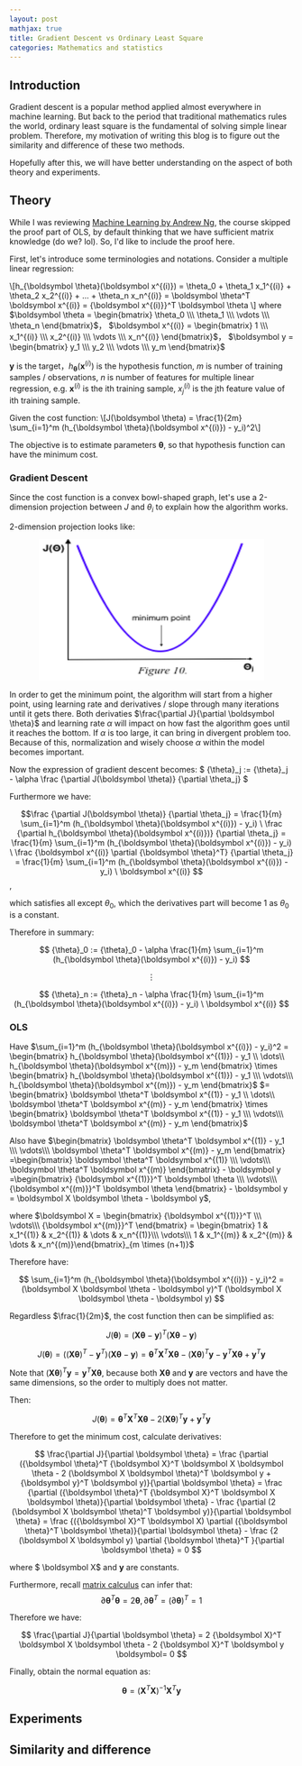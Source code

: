 ```yaml
---
layout: post
mathjax: true
title: Gradient Descent vs Ordinary Least Square
categories: Mathematics and statistics
---
```


## Introduction
Gradient descent is a popular method applied almost everywhere in machine learning. But back to the period 
that traditional mathematics rules the world, ordinary least square is the fundamental of 
solving simple linear problem. Therefore, my motivation of writing this blog is to figure out the 
similarity and difference of these two methods.

Hopefully after this, we will have better understanding on the aspect of both theory and experiments.

## Theory
While I was reviewing [Machine Learning by Andrew Ng](https://www.youtube.com/playlist?list=PLLssT5z_DsK-h9vYZkQkYNWcItqhlRJLN),
the course skipped the proof part of OLS, by default thinking that we have sufficient matrix knowledge (do we? lol).
So, I'd like to include the proof here.

First, let's introduce some terminologies and notations. Consider a multiple linear regression:

\\[h_{\boldsymbol \theta}(\boldsymbol x^{(i)}) = \theta_0 + \theta_1 x_1^{(i)} + \theta_2 x_2^{(i)}  + ... + \theta_n x_n^{(i)} 
= \boldsymbol \theta^T \boldsymbol x^{(i)} = {\boldsymbol x^{(i)}}^T \boldsymbol \theta \\]
where 
$\boldsymbol \theta = \begin{bmatrix} \theta_0 \\\ \theta_1 \\\ \vdots \\\ \theta_n \end{bmatrix}$，
$\boldsymbol x^{(i)} = \begin{bmatrix} 1 \\\ x_1^{(i)} \\\ x_2^{(i)} \\\ \vdots \\\ x_n^{(i)} \end{bmatrix}$，
$\boldsymbol y = \begin{bmatrix} y_1 \\\ y_2 \\\ \vdots \\\ y_m \end{bmatrix}$

$\boldsymbol y$ is the target，$h_{\boldsymbol \theta}(\boldsymbol x^{(i)})$ is the hypothesis function,
$m$ is number of training samples / observations, $n$ is number of features for multiple linear regression,
e.g. $\boldsymbol x^{(i)}$ is the ith training sample, $x_j^{(i)}$ is the jth feature value of ith training sample.

Given the cost function:
\\[J(\boldsymbol \theta) = \frac{1}{2m} \sum_{i=1}^m (h_{\boldsymbol \theta}(\boldsymbol x^{(i)}) - y_i)^2\\]

The objective is to estimate parameters $\boldsymbol \theta$, so that hypothesis function can have the minimum cost.


### Gradient Descent
Since the cost function is a convex bowl-shaped graph, let's use a 2-dimension projection between $J$ and $\theta_i$
to explain how the algorithm works.

2-dimension projection looks like:

<p align="center">
  <img width="400" height="250" src="https://raw.githubusercontent.com/shakewingo/shakewingo.github.io/master/images/cost_function.png">
</p>

In order to get the minimum point, the algorithm will start from a higher point, using learning rate and derivatives / slope
through many iterations until it gets there. Both derivaties $\frac{\partial J}{\partial \boldsymbol \theta}$ and learning rate $\alpha$
will impact on how fast the algorithm goes until it reaches the bottom. If $\alpha$ is too large, it can bring in divergent problem too.
Because of this, normalization and wisely choose $\alpha$ within the model becomes important.

Now the expression of gradient descent becomes:
$ {\theta}_j := {\theta}_j - \alpha \frac {\partial J(\boldsymbol \theta)} {\partial \theta_j} $

Furthermore we have:

$$\frac {\partial J(\boldsymbol \theta)} {\partial \theta_j} 
= \frac{1}{m} \sum_{i=1}^m (h_{\boldsymbol \theta}(\boldsymbol x^{(i)}) - y_i) \ 
\frac {\partial h_{\boldsymbol \theta}(\boldsymbol x^{(i)})} {\partial \theta_j}
= \frac{1}{m} \sum_{i=1}^m (h_{\boldsymbol \theta}(\boldsymbol x^{(i)}) - y_i) \
\frac {\boldsymbol x^{(i)} \partial {\boldsymbol \theta}^T} {\partial \theta_j} 
= \frac{1}{m} \sum_{i=1}^m (h_{\boldsymbol \theta}(\boldsymbol x^{(i)}) - y_i) \ \boldsymbol x^{(i)} $$,

which satisfies all except $\theta_0$, which the derivatives part will become 1 as $\theta_0$ is a constant.

Therefore in summary:

$$ {\theta}_0 := {\theta}_0 - \alpha \frac{1}{m} \sum_{i=1}^m (h_{\boldsymbol \theta}(\boldsymbol x^{(i)}) - y_i) $$

$$ \vdots $$

$$ {\theta}_n := {\theta}_n - \alpha \frac{1}{m} \sum_{i=1}^m (h_{\boldsymbol \theta}(\boldsymbol x^{(i)}) - y_i) \ \boldsymbol x^{(i)} $$






### OLS
Have $\sum_{i=1}^m (h_{\boldsymbol \theta}(\boldsymbol x^{(i)}) - y_i)^2 
= \begin{bmatrix} h_{\boldsymbol \theta}(\boldsymbol x^{(1)}) - y_1 \\ \dots\\ h_{\boldsymbol \theta}(\boldsymbol x^{(m)}) - y_m \end{bmatrix}
\times \begin{bmatrix} h_{\boldsymbol \theta}(\boldsymbol x^{(1)}) - y_1 \\\ \vdots\\\ h_{\boldsymbol \theta}(\boldsymbol x^{(m)}) - y_m \end{bmatrix}$ 
$= \begin{bmatrix} \boldsymbol \theta^T \boldsymbol x^{(1)} - y_1 \\ \dots\\ \boldsymbol \theta^T \boldsymbol x^{(m)} - y_m \end{bmatrix}
\times \begin{bmatrix} \boldsymbol \theta^T \boldsymbol x^{(1)} - y_1 \\\ \vdots\\\ \boldsymbol \theta^T \boldsymbol x^{(m)} - y_m \end{bmatrix}$

Also have $\begin{bmatrix} \boldsymbol \theta^T \boldsymbol x^{(1)} - y_1 \\\ \vdots\\\ \boldsymbol \theta^T \boldsymbol x^{(m)} - y_m \end{bmatrix}
=\begin{bmatrix} \boldsymbol \theta^T \boldsymbol x^{(1)} \\\ \vdots\\\ \boldsymbol \theta^T \boldsymbol x^{(m)} \end{bmatrix} - \boldsymbol y
=\begin{bmatrix} {\boldsymbol x^{(1)}}^T \boldsymbol \theta \\\ \vdots\\\ {\boldsymbol x^{(m)}}^T \boldsymbol \theta \end{bmatrix} - \boldsymbol y 
= \boldsymbol X \boldsymbol \theta - \boldsymbol y$, 

where $\boldsymbol X = \begin{bmatrix} {\boldsymbol x^{(1)}}^T \\\ \vdots\\\ {\boldsymbol x^{(m)}}^T \end{bmatrix}
= \begin{bmatrix} 1 & x_1^{(1)} & x_2^{(1)} & \dots & x_n^{(1)}\\\ \vdots\\\ 1 & x_1^{(m)} & x_2^{(m)} & \dots & x_n^{(m)}\end{bmatrix}_{m \times (n+1)}$

Therefore have:

$$ \sum_{i=1}^m (h_{\boldsymbol \theta}(\boldsymbol x^{(i)}) - y_i)^2 = 
(\boldsymbol X \boldsymbol \theta - \boldsymbol y)^T (\boldsymbol X \boldsymbol \theta - \boldsymbol y) $$

Regardless $\frac{1}{2m}$, the cost function then can be simplified as:

$$ J(\boldsymbol \theta) = (\boldsymbol X \boldsymbol \theta - \boldsymbol y)^T (\boldsymbol X \boldsymbol \theta - \boldsymbol y) $$

$$ J(\boldsymbol \theta) = ((\boldsymbol X \boldsymbol \theta)^T - {\boldsymbol y}^T) (\boldsymbol X \boldsymbol \theta - \boldsymbol y)
= {\boldsymbol \theta}^T {\boldsymbol X}^T \boldsymbol X \boldsymbol \theta - 
(\boldsymbol X \boldsymbol \theta)^T  \boldsymbol y -
{\boldsymbol y}^T \boldsymbol X \boldsymbol \theta + 
{\boldsymbol y}^T \boldsymbol y $$

Note that $(\boldsymbol X \boldsymbol \theta)^T  \boldsymbol y= {\boldsymbol y}^T \boldsymbol X \boldsymbol \theta$,
because both $\boldsymbol X \boldsymbol \theta$ and $\boldsymbol y$ are vectors and have the same dimensions, 
so the order to multiply does not matter.

Then:

$$ J(\boldsymbol \theta) = {\boldsymbol \theta}^T {\boldsymbol X}^T \boldsymbol X \boldsymbol \theta - 
2 (\boldsymbol X \boldsymbol \theta)^T  \boldsymbol y +
{\boldsymbol y}^T \boldsymbol y $$

Therefore to get the minimum cost, calculate derivatives:
 
$$ \frac{\partial J}{\partial \boldsymbol \theta}
= \frac {\partial  ({\boldsymbol \theta}^T {\boldsymbol X}^T \boldsymbol X \boldsymbol \theta - 
2 (\boldsymbol X \boldsymbol \theta)^T  \boldsymbol y +
{\boldsymbol y}^T \boldsymbol y)}{\partial \boldsymbol \theta} 
= \frac {\partial ({\boldsymbol \theta}^T {\boldsymbol X}^T \boldsymbol X \boldsymbol \theta)}{\partial \boldsymbol \theta} - 
\frac {\partial (2 (\boldsymbol X \boldsymbol \theta)^T  \boldsymbol y)}{\partial \boldsymbol \theta}
= \frac {({\boldsymbol X}^T \boldsymbol X) \partial ({\boldsymbol \theta}^T \boldsymbol \theta)}{\partial \boldsymbol \theta} - 
\frac {2 (\boldsymbol X \boldsymbol y) \partial {\boldsymbol \theta}^T }{\partial \boldsymbol \theta} = 0 $$

where $ \boldsymbol X$ and $\boldsymbol y$ are constants.

Furthermore, recall [matrix calculus](https://en.wikipedia.org/wiki/Matrix_calculus) can infer that:
$$ \partial {\boldsymbol \theta}^T \boldsymbol \theta = 2 \boldsymbol \theta, 
\partial {\boldsymbol \theta}^T  = {(\partial \boldsymbol \theta)}^T = 1 $$

Therefore we have:

$$ \frac{\partial J}{\partial \boldsymbol \theta} = 2 {\boldsymbol X}^T \boldsymbol X \boldsymbol \theta -
2 {\boldsymbol X}^T \boldsymbol y \boldsymbol= 0 $$

Finally, obtain the normal equation as:

$$ \boldsymbol \theta = ({\boldsymbol X}^T {\boldsymbol X})^{-1} {\boldsymbol X}^T \boldsymbol y $$

## Experiments

## Similarity and difference































